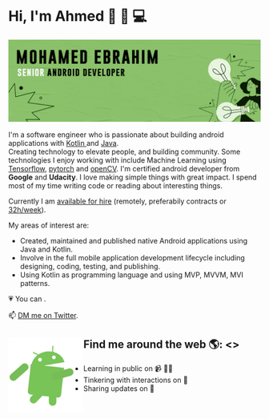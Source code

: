 # Hi, I'm Ahmed 👋 🧔 💻

<img src="https://raw.githubusercontent.com/mohamedebrahim96/mohamedebrahim96/master/images/gh-header-image.png" alt="banner that says Monica Powell - software engineer, content creator and community organizer alongside a cartoon illustration of Monica">

I'm a software engineer who is passionate about building android applications with  <a href="https://kotlinlang.org/"> Kotlin </a> and <a href="https://www.java.com/en/"> Java</a>.    
Creating technology to elevate people, and building community. Some technologies I enjoy working with include 
Machine Learning using <a href="https://www.tensorflow.org/">Tensorflow</a>, <a href="https://pytorch.org/">pytorch</a> and <a href="https://opencv.org/">openCV</a>. 
I'm certified android developer from **Google** and **Udacity**.  I love making simple things with great impact. 
I spend most of my time writing code or reading about interesting things.

Currently I am [available for hire]() (remotely, preferabily contracts or [32h/week]()). 

My areas of interest are: 

- Created, maintained and published native Android applications using Java and Kotlin.
- Involve in the full mobile application development lifecycle including designing, coding, testing, and publishing.
- Using Kotlin as programming language and using MVP, MVVM, MVI patterns.

💗 You can []().

📫 [DM me on Twitter]().



## Find me around the web 🌎: <><img align="left" width="150" height="150" src="https://raw.githubusercontent.com/mohamedebrahim96/mohamedebrahim96.github.io/master/Social%20Media%20Icons/android.gif"></a>
- Learning in public on 📹 ✍🏾
- Tinkering with interactions on  🏓
- Sharing updates on  💼


